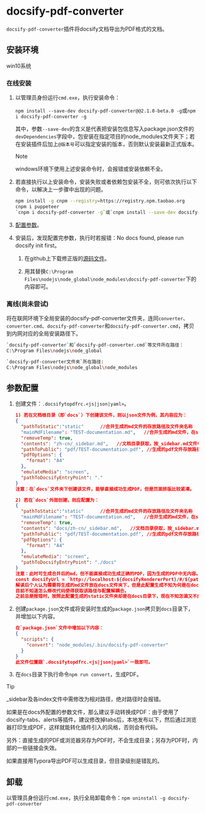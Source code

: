 # docsify-pdf-converter

`docsify-pdf-converter`插件将docsify文档导出为PDF格式的文档。

## 安装环境

win10系统

### 在线安装

1. 以管理员身份运行`cmd.exe`，执行安装命令：

   `npm install --save-dev docsify-pdf-converter@@2.1.0-beta.0 -g`或`npm i docsify-pdf-converter -g`

   其中，参数`--save-dev`的含义是代表把安装包信息写入package.json文件的`devDependencies`字段中，包安装在指定项目的node_modules文件夹下；若在安装插件后加上`@版本号`可以指定安装的版本，否则默认安装最新正式版本。
   
   > [!Note]
   >
   > windows环境下使用上述安装命令时，会报错或安装依赖不全。
   >
   
2. 若直接执行以上安装命令，安装失败或者依赖包安装不全，则可依次执行以下命令，以解决上一步骤中出现的问题。

   ```bash
   npm install -g cnpm --registry=https://registry.npm.taobao.org
   cnpm i puppeteer
   `cnpm i docsify-pdf-converter -g`或`cnpm install --save-dev docsify-pdf-converter -g`（全局安装）
   ```
   
3. [配置参数](#参数配置)。

4. 安装后，发现配置完参数，执行时若报错：No docs found, please run docsify init first。

   1. 在github上下载修正版的[源码文件](https://github.com/FabianGosebrink/docsify-to-pdf-converter/tree/fabiangosebrink/fixing-path-pf-served-concatenated-md)。

   2. 用其替换`C:\Program Files\nodejs\node_global\node_modules\docsify-pdf-converter`下的内容即可。

### 离线(尚未尝试)

将在联网环境下全局安装的docsify-pdf-converter文件夹，连同`converter`、`converter.cmd`、`docsify-pdf-converter`和`docsify-pdf-converter.cmd`，拷贝到内网对应的全局安装路径下。

```bash
`docsify-pdf-converter`和`docsify-pdf-converter.cmd`等文件所在路径：
C:\Program Files\nodejs\node_global

`docsify-pdf-converter文件夹`所在路径:
C:\Program Files\nodejs\node_global\node_modules
```



## 参数配置

1. 创建文件：`.docsifytopdfrc.<js|json|yaml>`。

   

   ```json
   1) 若在文档根目录（即`docs`）下创建该文件，则以json文件为例，其内容应为：
   {
     "pathToStatic":"static"      //合并生成的md文件的存放路径及文件夹名称
     "mainMdFilename": "TEST-documentation.md",   //合并生成的md文件，在static文件夹下
     "removeTemp": true,
     "contents": "zh-cn/_sidebar.md",   //文档目录获取，按_sidebar.md文件中列出的文件生成
     "pathToPublic": "pdf/TEST-documentation.pdf", //生成的pdf文件存放路径及文件名
     "pdfOptions": {
       "format": "A4"
     },
     "emulateMedia": "screen",
     "pathToDocsifyEntryPoint": "."
   }
   注意：在`docs`文件夹下创建该文件，能够直接成功生成PDF，但是页面排版比较紧凑。
   
   2) 若在`docs`外部创建，则应配置为：
   {
     "pathToStatic":"static"      //合并生成的md文件的存放路径及文件夹名称
     "mainMdFilename": "TEST-documentation.md",   //合并生成的md文件，在static文件夹下
     "removeTemp": true,
     "contents": "docs/zh-cn/_sidebar.md",   //文档目录获取，按_sidebar.md文件中列出的文件生成
     "pathToPublic": "pdf/TEST-documentation.pdf", //生成的pdf文件存放路径及文件名
     "pdfOptions": {
       "format": "A4"
     },
     "emulateMedia": "screen",
     "pathToDocsifyEntryPoint": "./docs"
   }
   注意：此时可生成合并后的md，但不能直接成功生成正确的PDF，因为生成的PDF中无内容。这是由于'docsify-pdf-converter\src\render.js'中获取的发布路径如下：
   const docsifyUrl = `http://localhost:${docsifyRendererPort}/#/${pathToStatic}/${mainMdFilenameWithoutExt}`;
   解读后个人认为需要将生成的md文件放在docs文件夹下，但是此配置生成不知为何是在docs外部生成的，如果将 "pathToStatic":"static" "pathToStatic":"docs/static"，按代码解析的路径并不正确。
   目前不知道怎么修改代码使得获取该路径与配置解耦合。
   之前总是报错时，按照此配置生成的static文件夹却是在docs目录下，现在不知怎滴又不成了。
   ```

   

2. 创建`package.json`文件或将安装时生成的`package.json`拷贝到`docs`目录下，并增加以下内容。

   ```json
   在`package.json`文件中增加以下内容：
   {
     "scripts": {
       "convert": "node_modules/.bin/docsify-pdf-converter"
     }
   }
   此文件位置跟`.docsifytopdfrc.<js|json|yaml>`一致即可。
   ```

   

3. 在`docs`目录下执行命令`npm run convert`，生成PDF。

> [!Tip]
>
> _sidebar及各index文件中需修改为相对路径，绝对路径时会报错。
>
> 如果是在docs外配置的参数文件，那么建议手动转换成PDF：由于使用了docsify-tabs、alerts等插件，建议修改掉tabs后，本地发布以下，然后通过浏览器打印生成PDF，这样就能转化插件引入的风格，否则会有代码。
>
> 另外：直接生成的PDF或浏览器另存为PDF时，不会生成目录；另存为PDF时，内部的一些链接会失效。
>
> 如果直接用Typora导出PDF可以生成目录，但目录级别是错乱的。



## 卸载

以管理员身份运行`cmd.exe`，执行全局卸载命令：`npm uninstall -g docsify-pdf-converter`
